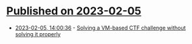 # [Published on 2023-02-05](index.md)

* [2023-02-05, 14:00:36](https://lobste.rs/s/zjsul9/solving_vm_based_ctf_challenge_without) - [Solving a VM-based CTF challenge without solving it properly](https://gynvael.coldwind.pl/?lang=en&id=763)
